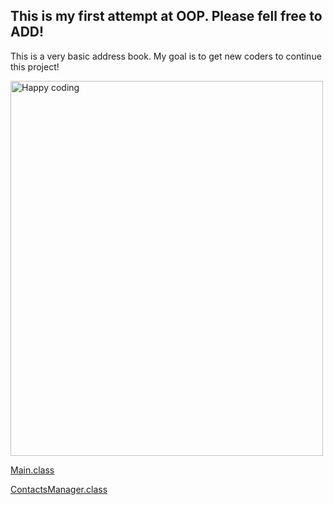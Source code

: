 <h2>This is my first attempt at OOP. Please fell free to ADD!</h3>


This is a very basic address book. My goal is to get new coders to continue this project!

<img src="https://www.google.com/url?sa=i&source=images&cd=&ved=2ahUKEwjR-I211trhAhWyPH0KHfTgBMcQjRx6BAgBEAU&url=https%3A%2F%2Fwww.youtube.com%2Fwatch%3Fv%3DObBbF96rjmo&psig=AOvVaw07M_HMumNISCxO-HuCfBbk&ust=1555712356104123" alt="Happy coding" style="width:500px;height:600px;">


<a href="https://github.com/br0ns0/MyAddressBook/blob/master/MyAddressBook/src/Main.java">Main.class</a>

<a href="https://github.com/br0ns0/MyAddressBook/blob/master/MyAddressBook/src/ContactManager.java">ContactsManager.class</a>
  

